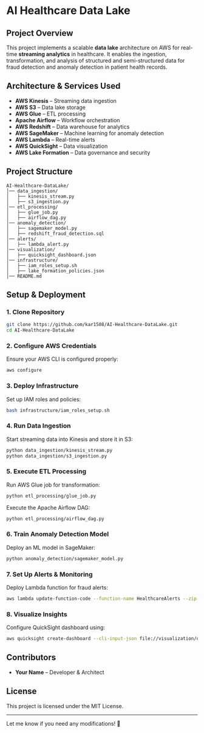 # **AI Healthcare Data Lake**

## **Project Overview**
This project implements a scalable **data lake** architecture on AWS for real-time **streaming analytics** in healthcare. It enables the ingestion, transformation, and analysis of structured and semi-structured data for fraud detection and anomaly detection in patient health records.

## **Architecture & Services Used**
- **AWS Kinesis** – Streaming data ingestion
- **AWS S3** – Data lake storage
- **AWS Glue** – ETL processing
- **Apache Airflow** – Workflow orchestration
- **AWS Redshift** – Data warehouse for analytics
- **AWS SageMaker** – Machine learning for anomaly detection
- **AWS Lambda** – Real-time alerts
- **AWS QuickSight** – Data visualization
- **AWS Lake Formation** – Data governance and security

## **Project Structure**
```
AI-Healthcare-DataLake/
│── data_ingestion/
│   ├── kinesis_stream.py
│   ├── s3_ingestion.py
│── etl_processing/
│   ├── glue_job.py
│   ├── airflow_dag.py
│── anomaly_detection/
│   ├── sagemaker_model.py
│   ├── redshift_fraud_detection.sql
│── alerts/
│   ├── lambda_alert.py
│── visualization/
│   ├── quicksight_dashboard.json
│── infrastructure/
│   ├── iam_roles_setup.sh
│   ├── lake_formation_policies.json
│── README.md
```

## **Setup & Deployment**
### **1. Clone Repository**
```bash
git clone https://github.com/kar1508/AI-Healthcare-DataLake.git
cd AI-Healthcare-DataLake
```

### **2. Configure AWS Credentials**
Ensure your AWS CLI is configured properly:
```bash
aws configure
```

### **3. Deploy Infrastructure**
Set up IAM roles and policies:
```bash
bash infrastructure/iam_roles_setup.sh
```

### **4. Run Data Ingestion**
Start streaming data into Kinesis and store it in S3:
```bash
python data_ingestion/kinesis_stream.py
python data_ingestion/s3_ingestion.py
```

### **5. Execute ETL Processing**
Run AWS Glue job for transformation:
```bash
python etl_processing/glue_job.py
```

Execute the Apache Airflow DAG:
```bash
python etl_processing/airflow_dag.py
```

### **6. Train Anomaly Detection Model**
Deploy an ML model in SageMaker:
```bash
python anomaly_detection/sagemaker_model.py
```

### **7. Set Up Alerts & Monitoring**
Deploy Lambda function for fraud alerts:
```bash
aws lambda update-function-code --function-name HealthcareAlerts --zip-file fileb://alerts/lambda_alert.py.zip
```

### **8. Visualize Insights**
Configure QuickSight dashboard using:
```bash
aws quicksight create-dashboard --cli-input-json file://visualization/quicksight_dashboard.json
```

## **Contributors**
- **Your Name** – Developer & Architect

## **License**
This project is licensed under the MIT License.

---
Let me know if you need any modifications! 🚀

